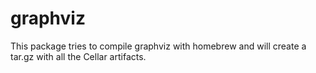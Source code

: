 # graphviz

This package tries to compile graphviz with homebrew and will create a tar.gz with all the Cellar artifacts.
